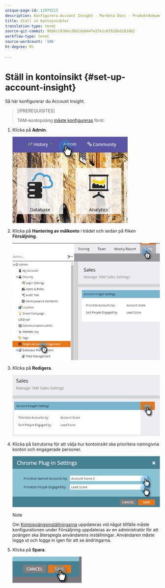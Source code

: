 ```yaml
---
unique-page-id: 12979223
description: Konfigurera Account Insight - Marketo Docs - Produktdokumentation
title: Ställ in kontoinsikter
translation-type: tm+mt
source-git-commit: 96d6cc030ecd9d1da844fe27e1c6f62bbd181d62
workflow-type: tm+mt
source-wordcount: '106'
ht-degree: 0%

---
```



# Ställ in kontoinsikt {#set-up-account-insight}

Så här konfigurerar du Account Insight.

>[!PREREQUISITES]
>
>TAM-kontopoäng [måste konfigureras](/help/marketo/product-docs/target-account-management/setup-tam/account-score.md) först.

1. Klicka på **Admin**.

   ![](assets/admin-1.png)

1. Klicka på **Hantering av målkonto** i trädet och sedan på fliken **Försäljning**.

   ![](assets/set-up-account-insight-2.png)

1. Klicka på **Redigera**.

   ![](assets/set-up-account-insight-3.png)

1. Klicka på listrutorna för att välja hur kontoinsikt ska prioritera namngivna konton och engagerade personer.

   ![](assets/four-4.png)

   >[!NOTE]
   >
   >Om [Kontopoängsinställningarna](/help/marketo/product-docs/target-account-management/setup-tam/account-score.md) uppdateras vid något tillfälle måste konfigurationen under Försäljning uppdateras av en administratör för att poängen ska återspegla användarens inställningar. Användaren måste logga ut och logga in igen för att se ändringarna.

1. Klicka på **Spara**.

   ![](assets/five-4.png)
